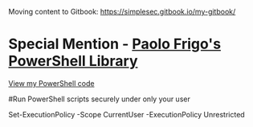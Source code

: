 Moving content to Gitbook: https://simplesec.gitbook.io/my-gitbook/
# Special Mention - [Paolo Frigo's PowerShell Library](https://github.com/PaoloFrigo/scriptinglibrary/tree/master/Blog/PowerShell)
[View my PowerShell code](https://github.com/users/simpletechgithub/projects/13)

#Run PowerShell scripts securely under only your user

Set-ExecutionPolicy -Scope CurrentUser -ExecutionPolicy Unrestricted
